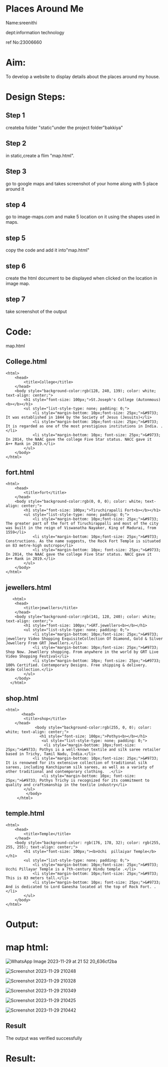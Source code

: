 # Places Around Me

Name:sreenithi

dept:information technology

ref No:23006660
# Aim:
To develop a website to display details about the places around my house.

# Design Steps:
## Step 1
createba folder "static"under the project folder"bakkiya"

## Step 2
in static,create a flim "map.html".

## Step 3
go to google maps and takes screenshot of your home along with 5 place around it

## step 4
go to image-maps.com and make 5 location on it using the shapes used in maps.

## step 5
copy the code and add it into"map.html"

## step 6
create the html document to be displayed when clicked on the location in image map.

## step 7
take screenshot of the output


# Code:
map.html
## College.html
```
<html>
    <head>
        <title>College</title>
    </head>
    <body style="background-color:rgb(128, 240, 139); color: white; text-align: center;">
        <h1 style="font-size: 100px;">St.Joseph's College (Autonmous)<b></b></h1>
        <ul style="list-style-type: none; padding: 0;">
            <li style="margin-bottom: 10px;font-size: 25px;">&#9733; It was established in 1844 by the Society of Jesus (Jesuits)</li>
            <li style="margin-bottom: 10px;font-size: 25px;">&#9733; It is regarded as one of the most prestigious institutions in India. .</li>
            <li style="margin-bottom: 10px; font-size: 25px;">&#9733; In 2014, the NAAC gave the college Five Star status. NACC gave it A++ Rank in 2019.</li>
        </ul>
    </body>
</html>
```
## fort.html
```
<html>
    <head>
        <title>fort</title>
    </head>
    <body style="background-color:rgb(0, 0, 0); color: white; text-align: center;">
        <h1 style="font-size: 100px;">Tiruchirapalli Fort<b></b></h1>
        <ul style="list-style-type: none; padding: 0;">
            <li style="margin-bottom: 10px;font-size: 25px;">&#9733; The greater part of the fort of Tiruchirappalli and most of the city was built in the reign of Viswanatha Nayaker, King of Madurai, from 1559</li>
            <li style="margin-bottom: 10px;font-size: 25px;">&#9733; Constructions. As the name suggests, the Rock Fort Temple is situated on 83 metre-high outcrops</li>
            <li style="margin-bottom: 10px; font-size: 25px;">&#9733; In 2014, the NAAC gave the college Five Star status. NACC gave it A++ Rank in 2019.</li>
        </ul>
    </body>
</html>
```

## jewellers.html
```
   <html>
    <head>
        <title>jewellers</title>
    </head>
    <body style="background-color:rgb(141, 128, 240); color: white; text-align: center;">
        <h1 style="font-size: 100px;">GRT.jewellers<b></b></h1>
        <ul style="list-style-type: none; padding: 0;">
            <li style="margin-bottom: 10px;font-size: 25px;">&#9733; jewellery Video Shopping ExquisiteCollection Of Diamond, Gold & Silver Jewellery From GRT Jewellers.</li>
            <li style="margin-bottom: 10px;font-size: 25px;">&#9733;  Shop Now. Jewellery shopping. From anywhere in the world by GRT Live Video Shopping Festival</li>
            <li style="margin-bottom: 10px; font-size: 25px;">&#9733; 100% Certified. Contemporary Designs. Free shipping & delivery. Wide Collection.</li>
        </ul>
    </body>
  </html>
```

## shop.html
```
<html>
       <head>
        <title>shop</title>
    </head>
             <body style="background-color:rgb(255, 0, 0); color: white; text-align: center;">
               <h1 style="font-size: 100px;">Pothys<b></b></h1>
                <ul style="list-style-type: none; padding: 0;">
                 <li style="margin-bottom: 10px;font-size: 25px;">&#9733; Pothys is a well-known textile and silk saree retailer based in Trichy, Tamil Nadu, India.</li>
            <li style="margin-bottom: 10px;font-size: 25px;">&#9733; It is renowned for its extensive collection of traditional silk sarees, including Kanchipuram silk sarees, as well as a variety of other traditional and contemporary clothing.  .</li>
                <li style="margin-bottom: 10px; font-size: 25px;">&#9733; Pothys Trichy is recognized for its commitment to quality and craftsmanship in the textile industry</li>
        </ul>
         </body>
     </html>
```

##  temple.html
```
<html>
    <head>
        <title>Temple</title>
    </head>
    <body style="background-color: rgb(176, 178, 32); color: rgb(255, 255, 255); text-align: center;">
        <h1 style="font-size: 100px;"><b>Uchi  pillaiyar Temple</b></h1>
        <ul style="list-style-type: none; padding: 0;">
            <li style="margin-bottom: 10px;font-size: 25px;">&#9733; Ucchi Pillayar Temple is a 7th-century Hindu temple .</li>
            <li style="margin-bottom: 10px;font-size: 25px;">&#9733; This is 83 meters tall.</li>
            <li style="margin-bottom: 10px; font-size: 25px;">&#9733; And is dedicated to Lord Ganesha located at the top of Rock Fort. .</li>
        </ul>
    </body>
</html>
```
# Output:

# map html:

![WhatsApp Image 2023-11-29 at 21 52 20_636cf2ba](https://github.com/sreenithi23/Ex-04-webTech_imagemap/assets/147017600/9eb2e4d0-b1ed-4eae-bacf-4957c5fd044a)


![Screenshot 2023-11-29 210248](https://github.com/sreenithi23/Ex-04-webTech_imagemap/assets/147017600/6a915e11-b687-4be5-a82d-156de504d9b3)

![Screenshot 2023-11-29 210328](https://github.com/sreenithi23/Ex-04-webTech_imagemap/assets/147017600/df848fe8-2d8f-4969-9c91-6cb0d9f3d782)

![Screenshot 2023-11-29 210349](https://github.com/sreenithi23/Ex-04-webTech_imagemap/assets/147017600/0eb4368e-9feb-4764-b65a-43cc8c09bf3a)

![Screenshot 2023-11-29 210425](https://github.com/sreenithi23/Ex-04-webTech_imagemap/assets/147017600/5a866390-7834-4b0f-9414-69f9cbced56c)

![Screenshot 2023-11-29 210442](https://github.com/sreenithi23/Ex-04-webTech_imagemap/assets/147017600/54e61289-a33c-4a5a-b786-100224a12631)


 ## Result
 The output was verified successfully








# Result:

